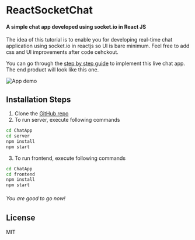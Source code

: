 # ReactSocketChat
#### A simple chat app developed using socket.io in React JS

The idea of this tutorial is to enable you for developing real-time chat application using socket.io in reactjs so UI is bare minimum. Feel free to add css and UI improvements after code cehckout.

You can go through the [step by step guide](https://www.youtube.com/watch?v=rjCn1qvb6ms) to implement this live chat app.
The end product will look like this one. 

![App demo](https://github.com/aamirjaved844/ReactSocketChat/blob/main/app_demo.gif?raw=true)


## Installation Steps

1.  Clone the [GitHub repo](https://github.com/aamirjaved844/ReactSocketChat.git)
2. To run server, execute following commands
```sh
cd ChatApp
cd server
npm install
npm start
```
3. To run frontend, execute following commands
```sh
cd ChatApp
cd frontend
npm install
npm start
```
###### You are good to go now!


## License

MIT
